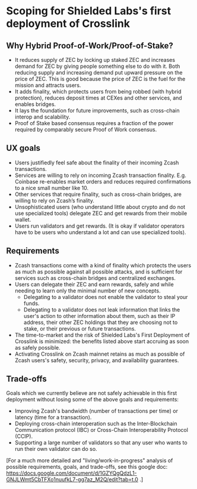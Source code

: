Scoping for Shielded Labs's first deployment of Crosslink
===

Why Hybrid Proof-of-Work/Proof-of-Stake?
---
* It reduces supply of ZEC by locking up staked ZEC and increases demand for ZEC by giving people something else to do with it. Both reducing supply and increasing demand put upward pressure on the price of ZEC. This is good because the price of ZEC is the fuel for the mission and attracts users.
* It adds finality, which protects users from being robbed (with hybrid protection), reduces deposit times at CEXes and other services, and enables bridges.
* It lays the foundation for future improvements, such as cross-chain interop and scalability.
* Proof of Stake based consensus requires a fraction of the power required by comparably secure Proof of Work consensus.

UX goals
---
* Users justifiedly feel safe about the finality of their incoming Zcash transactions.
* Services are willing to rely on incoming Zcash transaction finality. E.g. Coinbase re-enables market orders and reduces required confirmations to a nice small number like 10.
* Other services that require finality, such as cross-chain bridges, are willing to rely on Zcash’s finality.
* Unsophisticated users (who understand little about crypto and do not use specialized tools) delegate ZEC and get rewards from their mobile wallet.
* Users run validators and get rewards. (It is okay if validator operators have to be users who understand a lot and can use specialized tools).

Requirements
---
* Zcash transactions come with a kind of finality which protects the users as much as possible against all possible attacks, and is sufficient for services such as cross-chain bridges and centralized exchanges.
* Users can delegate their ZEC and earn rewards, safely and while needing to learn only the minimal number of new concepts.
    * Delegating to a validator does not enable the validator to steal your funds.
    * Delegating to a validator does not leak information that links the user's action to other information about them, such as their IP address, their other ZEC holdings that they are choosing not to stake, or their previous or future transactions.
* The time-to-market and the risk of Shielded Labs's First Deployment of Crosslink is minimized: the benefits listed above start accruing as soon as safely possible.
* Activating Crosslink on Zcash mainnet retains as much as possible of Zcash users's safety, security, privacy, and availability guarantees.

Trade-offs
---

Goals which we currently believe are not safely achievable in this first deployment without losing some of the above goals and requirements:
* Improving Zcash's bandwidth (number of transactions per time) or latency (time for a transaction).
* Deploying cross-chain interoperation such as the Inter-Blockchain Communication protocol (IBC) or Cross-Chain Interoperability Protocol (CCIP).
* Supporting a large number of validators so that any user who wants to run their own validator can do so.

[For a much more detailed and "living/work-in-progress" analysis of possible requirements, goals, and trade-offs, see this google doc: https://docs.google.com/document/d/1GZYQgQdzL1-GNJLWmt5CbTFXo1nuufkL7-gg7az_M2Q/edit?tab=t.0 .]
